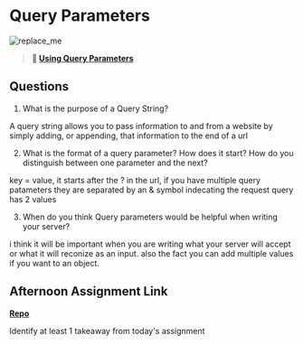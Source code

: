 # Query Parameters

![replace_me](https://codeworks.blob.core.windows.net/public/assets/img/illustrations/placeholder.svg)

> **📖 [Using Query Parameters](https://codeworksacademy.com/fs-student-guide/resources/wk5/01-Query-Parameters)**

## Questions

1. What is the purpose of a Query String?

A query string allows you to pass information to and from a website by simply adding, or appending, that information to the end of a url

2. What is the format of a query parameter? How does it start? How do you distinguish between one parameter and the next?

key = value, it starts after the ? in the url, if you have multiple query patameters they are separated by an & symbol indecating the request query has 2 values

3. When do you think Query parameters would be helpful when writing your server?

i think it will be important when you are writing what your server will accept or what it will reconize as an input. also the fact you can add multiple values if you want to an object.

## Afternoon Assignment Link

**[Repo](https://github.com/ScottBickish/<ASSIGNMENT_REPO>)**

Identify at least 1 takeaway from today's assignment
